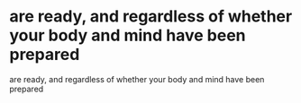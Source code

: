 # are ready, and regardless of whether your body and mind have been prepared

are ready, and regardless of whether your body and mind have been prepared